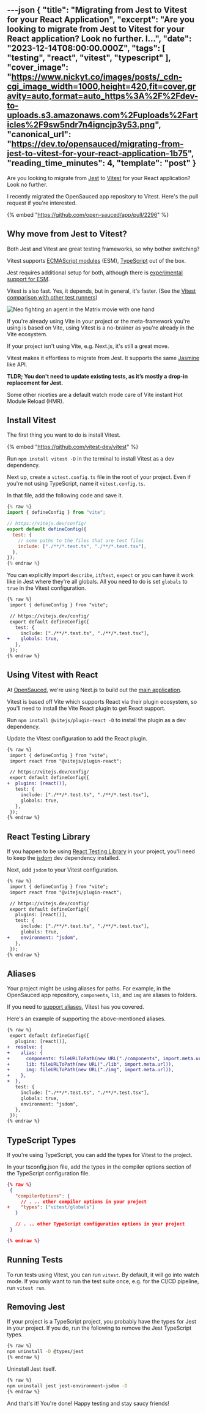 ---json
{
  "title": "Migrating from Jest to Vitest for your React Application",
  "excerpt": "Are you looking to migrate from Jest to Vitest for your React application? Look no further.  I...",
  "date": "2023-12-14T08:00:00.000Z",
  "tags": [
    "testing",
    "react",
    "vitest",
    "typescript"
  ],
  "cover_image": "https://www.nickyt.co/images/posts/_cdn-cgi_image_width=1000,height=420,fit=cover,gravity=auto,format=auto_https%3A%2F%2Fdev-to-uploads.s3.amazonaws.com%2Fuploads%2Farticles%2F9sw5ndr7n4igncjp3y53.png",
  "canonical_url": "https://dev.to/opensauced/migrating-from-jest-to-vitest-for-your-react-application-1b75",
  "reading_time_minutes": 4,
  "template": "post"
}
---

Are you looking to migrate from [Jest](https://jestjs.io) to [Vitest](https://vitest.dev) for your React application? Look no further.

I recently migrated the OpenSauced app repository to Vitest. Here's the pull request if you're interested.

{% embed "https://github.com/open-sauced/app/pull/2296" %}

## Why move from Jest to Vitest?

Both Jest and Vitest are great testing frameworks, so why bother switching?

Vitest supports [ECMAScript modules](https://developer.mozilla.org/en-US/docs/Web/JavaScript/Guide/Modules) (ESM), [TypeScript](https://typescriptlang.org) out of the box.

Jest requires additional setup for both, although there is [experimental support for ESM](https://jestjs.io/docs/ecmascript-modules).

Vitest is also fast. Yes, it depends, but in general, it's faster. (See the [Vitest comparison with other test runners](https://vitest.dev/guide/comparisons.html#comparisons-with-other-test-runners))

![Neo fighting an agent in the Matrix movie with one hand](https://media.giphy.com/media/mSXSC0vivvygw/giphy.gif)

If you're already using Vite in your project or the meta-framework you're using is based on Vite, using Vitest is a no-brainer as you're already in the Vite ecosystem.

If your project isn't using Vite, e.g. Next.js, it's still a great move.

Vitest makes it effortless to migrate from Jest. It supports the same [Jasmine](https://jasmine.github.io/) like API.

**TLDR; You don't need to update existing tests, as it’s mostly a drop-in replacement for Jest.**

Some other niceties are a default watch mode care of Vite instant Hot Module Reload (HMR).

## Install Vitest

The first thing you want to do is install Vitest.

{% embed "https://github.com/vitest-dev/vitest" %}

Run `npm install vitest -D` in the terminal to install Vitest as a dev dependency.

Next up, create a `vitest.config.ts` file in the root of your project. Even if you're not using TypeScript, name it `vitest.config.ts`.

In that file, add the following code and save it.

```javascript
{% raw %}
import { defineConfig } from "vite";

// https://vitejs.dev/config/
export default defineConfig({
  test: {
    // some paths to the files that are test files
    include: ["./**/*.test.ts", "./**/*.test.tsx"],
  },
});
{% endraw %}
```

You can explicitly import `describe`, `it`/`test`, `expect` or you can have it work like in Jest where they're all globals. All you need to do is set `globals` to `true` in the Vitest configuration.

```diff
{% raw %}
 import { defineConfig } from "vite";

 // https://vitejs.dev/config/
 export default defineConfig({
   test: {
     include: ["./**/*.test.ts", "./**/*.test.tsx"],
+    globals: true,
   },
 });
{% endraw %}
```

## Using Vitest with React

At [OpenSauced](https://dev.to/opensauced), we're using Next.js to build out the [main application](https://app.opensauced.pizza).

Vitest is based off Vite which supports React via their plugin ecosystem, so you'll need to install the Vite React plugin to get React support.

Run `npm install @vitejs/plugin-react -D` to install the plugin as a dev dependency.

Update the Vitest configuration to add the React plugin.

```diff
{% raw %}
 import { defineConfig } from "vite";
 import react from "@vitejs/plugin-react";

 // https://vitejs.dev/config/
 export default defineConfig({
+  plugins: [react()],
   test: {
     include: ["./**/*.test.ts", "./**/*.test.tsx"],
     globals: true,
   },
 });
{% endraw %}
```

## React Testing Library

If you happen to be using [React Testing Library](https://testing-library.com/docs/react-testing-library/intro/) in your project, you'll need to keep the [jsdom](https://github.com/jsdom/jsdom) dev dependency installed.

Next, add `jsdom` to your Vitest configuration.

```diff
{% raw %}
 import { defineConfig } from "vite";
 import react from "@vitejs/plugin-react";

 // https://vitejs.dev/config/
 export default defineConfig({
   plugins: [react()],
   test: {
     include: ["./**/*.test.ts", "./**/*.test.tsx"],
     globals: true,
+    environment: "jsdom",
   },
 });
{% endraw %}
```

## Aliases

Your project might be using aliases for paths. For example, in  the OpenSauced app repository, `components`, `lib`, and `img` are aliases to folders.

If you need to [support aliases](https://vitest.dev/config/#alias), Vitest has you covered.

Here's an example of supporting the above-mentioned aliases.

```diff
{% raw %}
 export default defineConfig({
   plugins: [react()],
+  resolve: {
+    alias: {
+      components: fileURLToPath(new URL("./components", import.meta.url)),
+      lib: fileURLToPath(new URL("./lib", import.meta.url)),
+      img: fileURLToPath(new URL("./img", import.meta.url)),
+    },
+  },
   test: {
     include: ["./**/*.test.ts", "./**/*.test.tsx"],
     globals: true,
     environment: "jsdom",
   },
 });
{% endraw %}
```

## TypeScript Types

If you're using TypeScript, you can add the types for Vitest to the project.

In your tsconfig.json file, add the types in the compiler options section of the TypeScript configuration file.

```json
{% raw %}
 {
   "compilerOptions": {
     // . .. other compiler options in your project
+    "types": ["vitest/globals"]
   }

   // . .. other TypeScript configuration options in your project
 }

{% endraw %}
```

## Running Tests

To run tests using Vitest, you can run `vitest`. By default, it will go into watch mode. If you only want to run the test suite once, e.g. for the CI/CD pipeline, run `vitest run`.

## Removing Jest

If your project is a TypeScript project, you probably have the types for Jest in your project. If you do, run the following to remove the Jest TypeScript types.

```bash
{% raw %}
npm uninstall -D @types/jest
{% endraw %}
```

Uninstall Jest itself.

```bash
{% raw %}
npm uninstall jest jest-environment-jsdom -D
{% endraw %}
```

And that's it! You're done! Happy testing and stay saucy friends!
